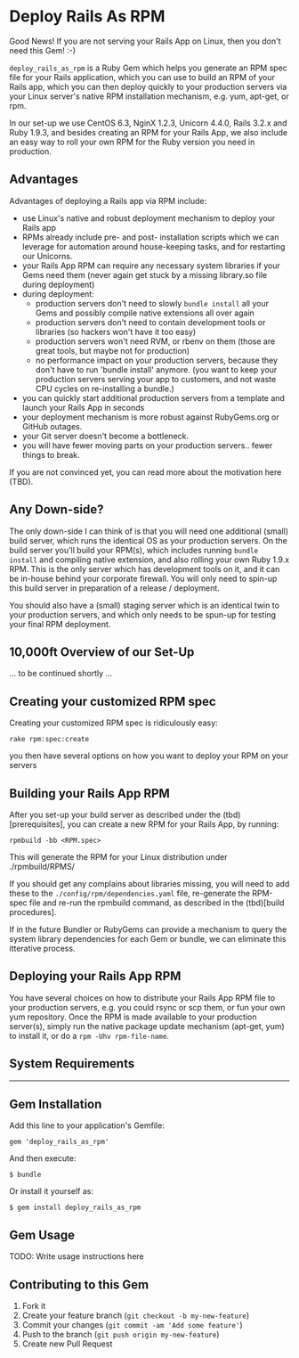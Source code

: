 # Deploy Rails As RPM

Good News! If you are not serving your Rails App on Linux, then you don't need this Gem! :-)

`deploy_rails_as_rpm` is a Ruby Gem which helps you generate an RPM spec file for your Rails application, which you can use to build an RPM of your Rails app, which you can then deploy quickly to your production servers via your Linux server's native RPM installation mechanism, e.g. yum, apt-get, or rpm.

In our set-up we use CentOS 6.3, NginX 1.2.3, Unicorn 4.4.0, Rails 3.2.x and Ruby 1.9.3, and besides creating an RPM for your Rails App, we also include an easy way to roll your own RPM for the Ruby version you need in production.

## Advantages

Advantages of deploying a Rails app via RPM include:

 * use Linux's native and robust deployment mechanism to deploy your Rails app
 * RPMs already include pre- and post- installation scripts which we can leverage for automation around house-keeping tasks, and for restarting our Unicorns.
 * your Rails App RPM can require any necessary system libraries if your Gems need them
   (never again get stuck by a missing library.so file during deployment)
 * during deployment:
    * production servers don't need to slowly `bundle install` all your Gems and possibly compile native extensions all over again
    * production servers don't need to contain development tools or libraries (so hackers won't have it too easy)
    * production servers won't need RVM, or rbenv on them (those are great tools, but maybe not for production)
    * no performance impact on your production servers, because they don't have to run 'bundle install' anymore.
      (you want to keep your production servers serving your app to customers, and not waste CPU cycles on re-installing a bundle.)
 * you can quickly start additional production servers from a template and launch your Rails App in seconds
 * your deployment mechanism is more robust against RubyGems.org or GitHub outages.
 * your Git server doesn't become a bottleneck.
 * you will have fewer moving parts on your production servers.. fewer things to break.

If you are not convinced yet, you can read more about the motivation here (TBD).

## Any Down-side?

The only down-side I can think of is that you will need one additional (small) build server, which runs the identical OS as your production servers. On the build server you'll build your RPM(s), which includes running `bundle install` and compiling native extension, and also rolling your own Ruby 1.9.x RPM. This is the only server which has development tools on it, and it can be in-house behind your corporate firewall. You will only need to spin-up this build server in preparation of a release / deployment.

You should also have a (small) staging server which is an identical twin to your production servers, and which only needs to be spun-up for testing your final RPM deployment.

## 10,000ft Overview of our Set-Up

... to be continued shortly ...

## Creating your customized RPM spec
Creating your customized RPM spec is ridiculously easy:

    rake rpm:spec:create


you then have several options on how you want to deploy your RPM on your servers

## Building your Rails App RPM

After you set-up your build server as described under the (tbd)[prerequisites], you can create a new RPM for your Rails App, by running:

    rpmbuild -bb <RPM.spec>
    
This will generate the RPM for your Linux distribution under ./rpmbuild/RPMS/

If you should get any complains about libraries missing, you will need to add these to the `./config/rpm/dependencies.yaml` file,
re-generate the RPM-spec file and re-run the rpmbuild command, as described in the (tbd)[build procedures].

If in the future Bundler or RubyGems can provide a mechanism to query the system library dependencies for each Gem or bundle, 
we can eliminate this itterative process.


## Deploying your Rails App RPM

You have several choices on how to distribute your Rails App RPM file to your production servers, e.g. you could rsync or scp them, or fun your own yum repository.
Once the RPM is made available to your production server(s), simply run the native package update mechanism (apt-get, yum) to install it, or do a `rpm -Uhv rpm-file-name`.

## System Requirements




-------------------

## Gem Installation

Add this line to your application's Gemfile:

    gem 'deploy_rails_as_rpm'

And then execute:

    $ bundle

Or install it yourself as:

    $ gem install deploy_rails_as_rpm

## Gem Usage

TODO: Write usage instructions here

## Contributing to this Gem

1. Fork it
2. Create your feature branch (`git checkout -b my-new-feature`)
3. Commit your changes (`git commit -am 'Add some feature'`)
4. Push to the branch (`git push origin my-new-feature`)
5. Create new Pull Request
